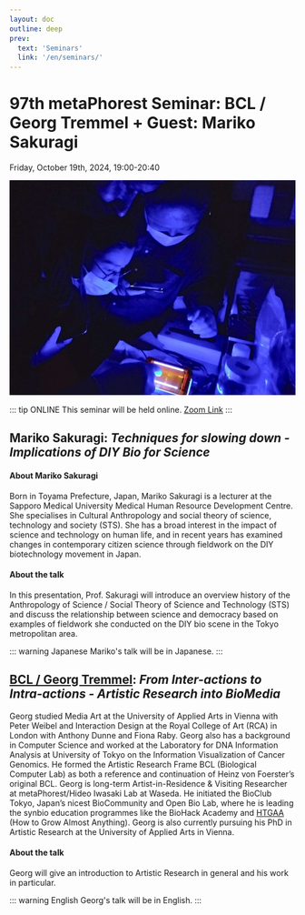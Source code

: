 ```yaml
---
layout: doc
outline: deep
prev:
  text: 'Seminars'
  link: '/en/seminars/'
---
```


# 97th metaPhorest Seminar: BCL / Georg Tremmel + Guest: Mariko Sakuragi

Friday, October 19th, 2024, 19:00-20:40

![](/public/seminars/097/097.jpg)

::: tip ONLINE
This seminar will be held online. [Zoom Link](https://zoom.metaphorest.org)
:::

## Mariko Sakuragi: _Techniques for slowing down - Implications of DIY Bio for Science_

#### About Mariko Sakuragi

Born in Toyama Prefecture, Japan, Mariko Sakuragi is a lecturer at the Sapporo Medical University Medical Human Resource Development Centre. She specialises in Cultural Anthropology and social theory of science, technology and society (STS). She has a broad interest in the impact of science and technology on human life, and in recent years has examined changes in contemporary citizen science through fieldwork on the DIY biotechnology movement in Japan.

#### About the talk
In this presentation, Prof. Sakuragi will introduce an overview history of the Anthropology of Science / Social Theory of Science and Technology (STS) and discuss the relationship between science and democracy based on examples of fieldwork she conducted on the DIY bio scene in the Tokyo metropolitan area.

::: warning Japanese
Mariko's talk will be in Japanese.
:::

## [BCL / Georg Tremmel](/en/members/georg-tremmel/): _From Inter-actions to Intra-actions - Artistic Research into BioMedia_

Georg studied Media Art at the University of Applied Arts in Vienna with Peter Weibel and Interaction Design at the Royal College of Art (RCA) in London with Anthony Dunne and Fiona Raby. Georg also has a background in Computer Science and worked at the Laboratory for DNA Information Analysis at University of Tokyo on the Information Visualization of Cancer Genomics. He formed the Artistic Research Frame BCL (Biological Computer Lab) as both a reference and continuation of Heinz von Foerster’s original BCL. Georg is long-term Artist-in-Residence & Visiting Researcher at metaPhorest/Hideo Iwasaki Lab at Waseda. He initiated the BioClub Tokyo, Japan’s nicest BioCommunity and Open Bio Lab, where he is leading the synbio education programmes like the BioHack Academy and [HTGAA](https://www.htgaa.org) (How to Grow Almost Anything).
Georg is also currently pursuing his PhD in Artistic Research at the University of Applied Arts in Vienna.

#### About the talk

Georg will give an introduction to Artistic Research in general and his work in particular.

::: warning English
Georg's talk will be in English.
:::
